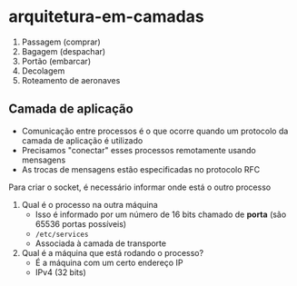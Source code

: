 # arquitetura-em-camadas

1. Passagem (comprar)
2. Bagagem (despachar)
3. Portão (embarcar)
4. Decolagem
5. Roteamento de aeronaves

## Camada de aplicação

- Comunicação entre processos é o que ocorre quando um protocolo da camada de aplicação é utilizado
- Precisamos "conectar" esses processos remotamente usando mensagens
- As trocas de mensagens estão especificadas no protocolo RFC

Para criar o socket, é necessário informar onde está o outro processo 
1. Qual é o processo na outra máquina
   - Isso é informado por um número de 16 bits chamado de **porta** (são 65536 portas possíveis)
   - `/etc/services`
   - Associada à camada de transporte
2. Qual é a máquina que está rodando o processo?
   - É a máquina com um certo endereço IP
   - IPv4 (32 bits)